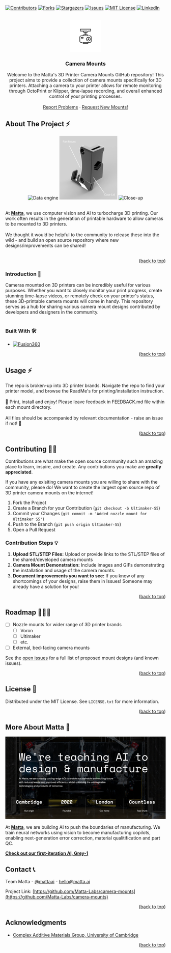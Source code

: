 <!-- Improved compatibility of back to top link: See: https://github.com/othneildrew/Best-README-Template/pull/73 -->
<a name="readme-top"></a>
<!--
*** Thanks for checking out the Best-README-Template. If you have a suggestion
*** that would make this better, please fork the repo and create a pull request
*** or simply open an issue with the tag "enhancement".
*** Don't forget to give the project a star!
*** Thanks again! Now go create something AMAZING! :D
-->



<!-- PROJECT SHIELDS -->
<!--
*** I'm using markdown "reference style" links for readability.
*** Reference links are enclosed in brackets [ ] instead of parentheses ( ).
*** See the bottom of this document for the declaration of the reference variables
*** for contributors-url, forks-url, etc. This is an optional, concise syntax you may use.
*** https://www.markdownguide.org/basic-syntax/#reference-style-links
-->
[![Contributors][contributors-shield]][contributors-url]
[![Forks][forks-shield]][forks-url]
[![Stargazers][stars-shield]][stars-url]
[![Issues][issues-shield]][issues-url]
[![MIT License][license-shield]][license-url]
[![LinkedIn][linkedin-shield]][linkedin-url]



<!-- PROJECT LOGO -->
<br />
<div align="center">
  <a href="https://github.com/Matta-Labs/camera-mounts">
    <img src="images/project-logo.jpg" alt="Logo" width="100" height="100">
  </a>

<h3 align="center">Camera Mounts</h3>

  <p align="center">
    Welcome to the Matta's 3D Printer Camera Mounts GitHub repository! This project aims to provide a collection of camera mounts specifically for 3D printers. Attaching a camera to your printer allows for remote monitoring through OctoPrint or Klipper, time-lapse recording, and overall enhanced control of your printing processes.
    <br />
    <br />
    <a href="https://github.com/Matta-Labs/camera-mounts/issues">Report Problems</a>
    ·
    <a href="https://github.com/Matta-Labs/camera-mounts/issues">Request New Mounts!</a>
  </p>
</div>


<!-- ABOUT THE PROJECT -->
## About The Project ⚡️

<div  align="center" >
  <img src="images/data-engine.gif" alt="Data engine" width="266" height="200">
  <img src="images/mount_example.png" alt="Mount example" height="200">
  <img src="images/CloseUp.gif" alt="Close-up" width="300" height="200">
</div>
<br />

At <a href="https://matta.ai"><strong>Matta</strong></a>, we use computer vision and AI to turbocharge 3D printing. Our work often results in the generation of printable hardware to allow cameras to be mounted to 3D printers.
<br />
<br />
We thought it would be helpful to the community to release these into the wild - and build an open source repository where new designs/improvements can be shared! 
<br />
<br />

<p align="right">(<a href="#readme-top">back to top</a>)</p>

### Introduction 🏁

Cameras mounted on 3D printers can be incredibly useful for various purposes. Whether you want to closely monitor your print progress, create stunning time-lapse videos, or remotely check on your printer's status, these 3D-printable camera mounts will come in handy. This repository serves as a hub for sharing various camera mount designs contributed by developers and designers in the community.
<br /><br />

### Built With 🛠️

* [![Fusion360][Fusion.360]][Fusion-url]

<p align="right">(<a href="#readme-top">back to top</a>)</p>


<!-- USAGE EXAMPLES -->
## Usage ⚡️

The repo is broken-up into 3D printer brands. Navigate the repo to find your printer model, and browse the ReadMe's for printing/installation instruction. 
<br />
<br />
📸 Print, install and enjoy! Please leave feedback in FEEDBACK.md file within each mount directory.
<br />
<br />
All files should be accompanied by relevant documentation - raise an issue if not! 🚩
<p align="right">(<a href="#readme-top">back to top</a>)</p>



<!-- CONTRIBUTING -->
## Contributing 👏🏼

Contributions are what make the open source community such an amazing place to learn, inspire, and create. Any contributions you make are **greatly appreciated**.

If you have any exisiting camera mounts you are willing to share with the community, please do! We want to create the largest open source repo of 3D printer camera mounts on the internet! 

1. Fork the Project
2. Create a Branch for your Contribution (`git checkout -b Ultimaker-S5`)
3. Commit your Changes (`git commit -m 'Added nozzle mount for Ultimaker S5'`)
4. Push to the Branch (`git push origin Ultimaker-S5`)
5. Open a Pull Request

### Contribution Steps 💡

1. **Upload STL/STEP Files:** Upload or provide links to the STL/STEP files of the shared/developed camera mounts
2. **Camera Mount Demonstration:** Include images and GIFs demonstrating the installation and usage of the camera mounts.
3. **Document improvements you want to see:** If you know of any shortcomings of your designs, raise them in Issues! Someone may already have a solution for you!


<p align="right">(<a href="#readme-top">back to top</a>)</p>



<!-- ROADMAP -->
## Roadmap 🚴🏼‍♂️

- [ ] Nozzle mounts for wider range of 3D printer brands
  - [ ] Voron
  - [ ] Ultimaker
  - [ ] etc.
- [ ] External, bed-facing camera mounts

See the [open issues](https://github.com/Matta-Labs/camera-mounts/issues) for a full list of proposed mount designs (and known issues).

<p align="right">(<a href="#readme-top">back to top</a>)</p>



<!-- LICENSE -->
## License 📄

Distributed under the MIT License. See `LICENSE.txt` for more information.

<p align="right">(<a href="#readme-top">back to top</a>)</p>



<!-- MORE ABOUT MATTA -->
## More About Matta 🔷

<div  align="center" >
  <img src="images/matta-about.png" alt="Data engine">
</div>

At <a href="https://matta.ai"><strong>Matta</strong></a>, we are building AI to push the boundaries of manufacturing. We train neural networks using vision to become manufacturing copilots, enabling next-generation error correction, material qualitification and part QC.

<a href="https://matta.ai/greymatta"><strong>Check out our first-iteration AI, Grey-1</strong></a>



<!-- CONTACT -->
## Contact 📞

Team Matta - [@mattaai](https://twitter.com/mattaai) - hello@matta.ai

Project Link: [https://github.com/Matta-Labs/camera-mounts](https://github.com/Matta-Labs/camera-mounts)

<p align="right">(<a href="#readme-top">back to top</a>)</p>



<!-- ACKNOWLEDGMENTS -->
## Acknowledgments

* [Complex Additive Materials Group, University of Cambridge](https://github.com/cam-cambridge)

<p align="right">(<a href="#readme-top">back to top</a>)</p>



<!-- MARKDOWN LINKS & IMAGES -->
<!-- https://www.markdownguide.org/basic-syntax/#reference-style-links -->
[contributors-shield]: https://img.shields.io/github/contributors/Matta-Labs/camera-mounts.svg?style=for-the-badge
[contributors-url]: https://github.com/Matta-Labs/camera-mounts/graphs/contributors
[forks-shield]: https://img.shields.io/github/forks/Matta-Labs/camera-mounts.svg?style=for-the-badge
[forks-url]: https://github.com/Matta-Labs/camera-mounts/network/members
[stars-shield]: https://img.shields.io/github/stars/Matta-Labs/camera-mounts.svg?style=for-the-badge
[stars-url]: https://github.com/Matta-Labs/camera-mounts/stargazers
[issues-shield]: https://img.shields.io/github/issues/Matta-Labs/camera-mounts.svg?style=for-the-badge
[issues-url]: https://github.com/Matta-Labs/camera-mounts/issues
[license-shield]: https://img.shields.io/github/license/Matta-Labs/camera-mounts.svg?style=for-the-badge
[license-url]: https://github.com/Matta-Labs/camera-mounts/blob/master/LICENSE.txt
[linkedin-shield]: https://img.shields.io/badge/-LinkedIn-black.svg?style=for-the-badge&logo=linkedin&colorB=555
[linkedin-url]: https://www.linkedin.com/company/mattaai
[de-gif]: images/data-engine.gif
[Fusion.360]: https://img.shields.io/badge/Autodesk-Fusion%20360-FC6E26?style=for-the-badge&logo=autodesk&logoColor=white
[Fusion-url]: https://autodesk.com/products/fusion360/overview
